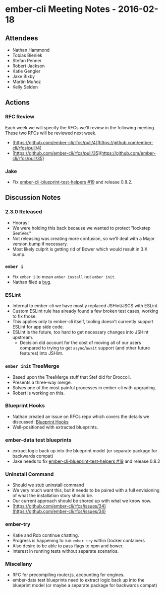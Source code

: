 # ember-cli Meeting Notes - 2016-02-18

## Attendees

- Nathan Hammond
- Tobias Bieniek
- Stefan Penner
- Robert Jackson
- Katie Gengler
- Jake Bixby
- Martin Muñoz
- Kelly Selden

## Actions

### RFC Review

Each week we will specify the RFCs we'll review in the following meeting. These two RFCs will be reviewed next week.

- [https://github.com/ember-cli/rfcs/pull/4](https://github.com/ember-cli/rfcs/pull/4)
- [https://github.com/ember-cli/rfcs/pull/35](https://github.com/ember-cli/rfcs/pull/35)

### Jake

- Fix [ember-cli-blueprint-test-helpers #19](https://github.com/ember-cli/ember-cli-blueprint-test-helpers/issues/19) and release 0.8.2.

## Discussion Notes

### 2.3.0 Released

- Hooray!
- We were holding this back because we wanted to protect "lockstep SemVer."
- Not releasing was creating more confusion, so we'll deal with a Major version bump if necessary.
- Most likely culprit is getting rid of Bower which would result in 3.X bump.

### `ember i `

- Fix `ember i` to mean `ember install` not `ember init`.
- Nathan filed a [bug](https://github.com/ember-cli/ember-cli/issues/5489).

### ESLint

- Internal to ember-cli we have mostly replaced JSHint/JSCS with ESLint.
- Custom ESLint rule has already found a few broken test cases, working to fix those.
- This applies only to ember-cli itself, tooling doesn't currently support ESLint for app side code.
- ESLint is the future, too hard to get necessary changes into JSHint upstream.
  - Decision did account for the cost of moving all of our users compared to trying to get `async`/`await` support (and other future features) into JSHint.

### `ember init` TreeMerge

- Based upon the TreeMerge stuff that Stef did for Broccoli.
- Presents a three-way merge.
- Solves one of the most painful processes in ember-cli with upgrading.
- Robert is working on this.

### Blueprint Hooks

- Nathan created an issue on RFCs repo which covers the details we discussed:  [Blueprint Hooks](https://github.com/ember-cli/rfcs/issues/36)
- Well-positioned with extracted blueprints.

### ember-data test blueprints

- extract logic back up into the blueprint model (or separate package for backwards compat)
- Jake needs to fix [ember-cli-blueprint-test-helpers #19](https://github.com/ember-cli/ember-cli-blueprint-test-helpers/issues/19) and release 0.8.2

### Uninstall Command

- Should we stub uninstall command
- We very much want this, but it needs to be paired with a full envisioning of what the installation story should be.
- Our current approach should be shored up with what we know now.
- [https://github.com/ember-cli/rfcs/issues/34](https://github.com/ember-cli/rfcs/issues/34)

### ember-try

- Katie and Rob continue chatting.
- Progress is happening to run `ember try` within Docker containers
- Also desire to be able to pass flags to npm and bower.
- Interest in running tests without separate scenarios.

### Miscellany

- RFC for precompiling router.js, accounting for engines.
- ember-data test blueprints need to extract logic back up into the blueprint model (or maybe a separate package for backwards compat)
